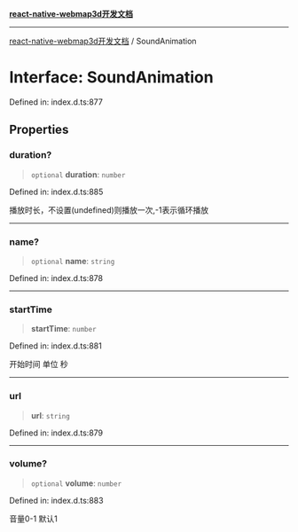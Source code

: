 [**react-native-webmap3d开发文档**](../README.md)

***

[react-native-webmap3d开发文档](../globals.md) / SoundAnimation

# Interface: SoundAnimation

Defined in: index.d.ts:877

## Properties

### duration?

> `optional` **duration**: `number`

Defined in: index.d.ts:885

播放时长，不设置(undefined)则播放一次,-1表示循环播放

***

### name?

> `optional` **name**: `string`

Defined in: index.d.ts:878

***

### startTime

> **startTime**: `number`

Defined in: index.d.ts:881

开始时间  单位 秒

***

### url

> **url**: `string`

Defined in: index.d.ts:879

***

### volume?

> `optional` **volume**: `number`

Defined in: index.d.ts:883

音量0-1 默认1

